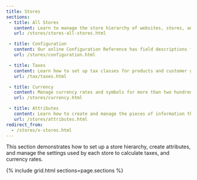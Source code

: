 ```yaml
---
title: Stores
sections:
 - title: All Stores
   content: Learn to manage the store hierarchy of websites, stores, and views. Manage taxes, and currency rates, and learn how attributes are used throughout the system. This section also links to a comprehensive configuration reference.
   url: /stores/stores-all-stores.html

 - title: Configuration
   content: Our online Configuration Reference has field descriptions for every setting.
   url: /stores/configuration.html

 - title: Taxes
   content: Learn how to set up tax classes for products and customer groups, and manage tax zones and rates according to the requirements of your locale.
   url: /tax/taxes.html

 - title: Currency
   content: Manage currency rates and symbols for more than two hundred countries around the world.
   url: /stores/currency.html

 - title: Attributes
   content: Learn how to create and manage the pieces of information that are used in product descriptions.
   url: /stores/attributes.html
redirect_from: 
  - /stores/x-stores.html
---
```


This section demonstrates how to set up a store hierarchy, create attributes, and manage the settings used by each store to calculate taxes, and currency rates.

{% include grid.html sections=page.sections %}